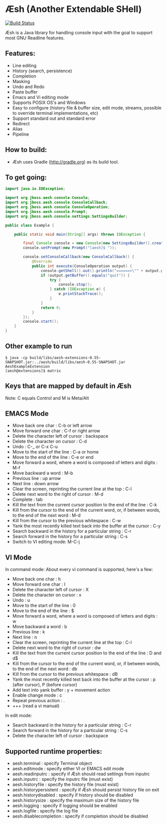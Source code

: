 Æsh (Another Extendable SHell)
=========

[![Build Status](https://travis-ci.org/aeshell/aesh.png?branch=master)](https://travis-ci.org/aeshell/aesh)

Æsh is a Java library for handling console input with the goal to support most GNU Readline features.

Features:
---------
* Line editing
* History (search, persistence)
* Completion
* Masking
* Undo and Redo
* Paste buffer
* Emacs and Vi editing mode
* Supports POSIX OS's and Windows
* Easy to configure (history file & buffer size, edit mode, streams, possible to override terminal implementations, etc)
* Support standard out and standard error
* Redirect
* Alias
* Pipeline

How to build:
-------------
* Æsh uses Gradle (http://gradle.org) as its build tool.

To get going:
-------------
```java
import java.io.IOException;

import org.jboss.aesh.console.Console;
import org.jboss.aesh.console.ConsoleCallback;
import org.jboss.aesh.console.ConsoleOperation;
import org.jboss.aesh.console.Prompt;
import org.jboss.aesh.console.settings.SettingsBuilder;

public class Example {

    public static void main(String[] args) throws IOException {

        final Console console = new Console(new SettingsBuilder().create());
        console.setPrompt(new Prompt("[aesh]$ "));

        console.setConsoleCallback(new ConsoleCallback() {
            @Override
            public int execute(ConsoleOperation output) {
                console.getShell().out().println("======>\"" + output.getBuffer());
                if (output.getBuffer().equals("quit")) {
                    try {
                        console.stop();
                    } catch (IOException e) {
                        e.printStackTrace();
                    }
                }
                return 0;
            }
        });
        console.start();
    }
}
```

Other example to run
--------------------

```shell
$ java -cp build/libs/aesh-extensions-0.55-SNAPSHOT.jar:../aesh/build/libs/aesh-0.55-SNAPSHOT.jar AeshExampleExtension
[aesh@extensions]$ matrix 
```



Keys that are mapped by default in Æsh
--------------------------------------------
Note: C equals Control and M is Meta/Alt

EMACS Mode
----------
* Move back one char : C-b or left arrow
* Move forward one char : C-f or right arrow
* Delete the character left of cursor : backspace
* Delete the character on cursor : C-d
* Undo : C-_ or C-x C-u
* Move to the start of the line : C-a or home
* Move to the end of the line : C-e or end
* Move forward a word, where a word is composed of letters and digits : M-f
* Move backward a word : M-b
* Previous line : up arrow
* Next line : down arrow
* Clear the screen, reprinting the current line at the top : C-l
* Delete next word to the right of cursor : M-d
* Complete : tab
* Kill the text from the current cursor position to the end of the line : C-k
* Kill from the cursor to the end of the current word, or, if between words, to the end of the next word : M-d
* Kill from the cursor to the previous whitespace : C-w
* Yank the most recently killed text back into the buffer at the cursor : C-y
* Search backward in the history for a particular string : C-r
* Search forward in the history for a particular string : C-s
* Switch to VI editing mode: M-C-j


VI Mode
----------
In command mode: About every vi command is supported, here's a few:

* Move back one char : h
* Move forward one char : l
* Delete the character left of cursor : X
* Delete the character on cursor : x
* Undo : u
* Move to the start of the line : 0
* Move to the end of the line : $
* Move forward a word, where a word is composed of letters and digits : w
* Move backward a word : b
* Previous line : k
* Next line : n
* Clear the screen, reprinting the current line at the top : C-l
* Delete next word to the right of cursor : dw 
* Kill the text from the current cursor position to the end of the line : D and d$
* Kill from the cursor to the end of the current word, or, if between words, to the end of the next word : db
* Kill from the cursor to the previous whitespace : dB
* Yank the most recently killed text back into the buffer at the cursor : p (after cursor), P (before cursor)
* Add text into yank buffer : y + movement action
* Enable change mode : c
* Repeat previous action : .
* +++ (read a vi manual)

In edit mode:

* Search backward in the history for a particular string : C-r
* Search forward in the history for a particular string : C-s
* Delete the character left of cursor : backspace

Supported runtime properties:
-------------
* aesh.terminal : specify Terminal object
* aesh.editmode : specify either VI or EMACS edit mode
* aesh.readinputrc : specify if Æsh should read settings from inputrc
* aesh.inputrc : specify the inputrc file (must exist)
* aesh.historyfile : specify the history file (must exist)
* aesh.historypersistent : specify if Æsh should persist history file on exit
* aesh.historydisabled : specify if history should be disabled
* aesh.historysize : specify the maximum size of the history file
* aesh.logging : specify if logging should be enabled
* aesh.logfile : specify the log file
* aesh.disablecompletion : specify if completion should be disabled
